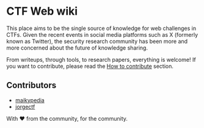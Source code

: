 # CTF Web wiki

This place aims to be the single source of knowledge for web challenges in CTFs. Given the recent events in social media platforms such as X (formerly known as Twitter), the security research community has been more and more concerned about the future of knowledge sharing.

From writeups, through tools, to research papers, everything is welcome! If you want to contribute, please read the [How to contribute](#how-to-contribute) section.

## Contributors

- [maikypedia](https://twitter.com/maikypedia)
- [jorgectf](https://twitter.com/jorge_ctf)

With ❤️ from the community, for the community.
